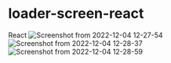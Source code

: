 # loader-screen-react
React
![Screenshot from 2022-12-04 12-27-54](https://user-images.githubusercontent.com/110123287/205478575-9ae546d4-1f28-4271-a5c1-15f6f0691043.png)
![Screenshot from 2022-12-04 12-28-37](https://user-images.githubusercontent.com/110123287/205478590-c3f40ef0-28b0-4c91-8da0-ee789ae31c24.png)
![Screenshot from 2022-12-04 12-28-59](https://user-images.githubusercontent.com/110123287/205478598-a2e76cfb-971f-4809-a8ca-1356fa3004f1.png)
